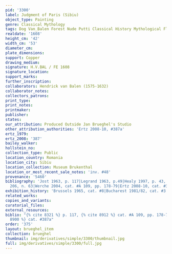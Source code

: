 ```yaml
---
pid: '3300'
label: Judgment of Paris (Sibiu)
object_type: Painting
genre: Classical Mythology
tags: Dog Van_Balen Forest Nude Putti Classical History Mythological Flowers
realdate: '1608'
height_cm: '42'
width_cm: '53'
diameter_cm: 
plate_dimensions: 
support: Copper
drawing_medium: 
signature: H.V.BAL / FE 1608
signature_location: 
support_marks: 
further_inscription: 
collaborators: Hendrick van Balen (1575-1632)
collaborator_notes: 
collectors_patrons: 
print_type: 
print_notes: 
printmaker: 
publisher: 
states: 
our_attribution: Produced Outside Jan Brueghel's Studio
other_attribution_authorities: 'Ertz 2008-10, #387a'
ertz_1979: 
ertz_2008: '387'
bailey_walker: 
hollstein_no: 
collection_type: Public
location_country: Romania
location_city: Sibiu
location_collection: Museum Brukenthal
location_or_most_recent_sale_notes: 'inv. #48'
provenance: '5460'
bibliography: 'Jost 1963, p. 117|Legrand 1963, p.49|Healy 1997, p. 43, fig. 56; p.
  206, n. 63|Werche 2004, cat. #A 109, pp. 178-79|Ertz 2008-10, cat. #387a'
exhibition_history: 'Brussels 1965, cat. #8|Bucharest 1981/82, cat. #3'
related_works: 
copies_and_variants: 
curatorial_files: 
external_resources: 
biblio: "{% cite 8321 %} p. 117, {% cite 8912 %} cat. #A 109, pp. 178-79, {% cite
  8900 %} cat. #387a"
order: '375'
layout: brueghel_item
collection: brueghel
thumbnail: img/derivatives/simple/3300/thumbnail.jpg
full: img/derivatives/simple/3300/full.jpg
---
```

